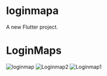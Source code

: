 # loginmapa

A new Flutter project.
# LoginMaps

![loginmap](https://github.com/ZoeCGonzalez/LoginWithMaps/assets/109677618/af750d8c-8163-4038-b334-99dd901f0bcd)
![Loginmap2](https://github.com/ZoeCGonzalez/LoginWithMaps/assets/109677618/4576c285-3d0c-4af6-a581-af91052ae94a)
![Loginmap1](https://github.com/ZoeCGonzalez/LoginWithMaps/assets/109677618/a058bd01-1343-46cf-8a8e-ec9a2cb355be)
